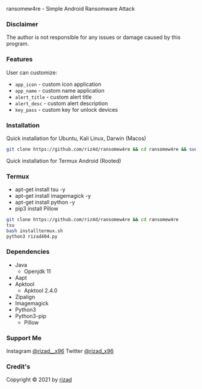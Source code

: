 
ransomew4re - Simple Android Ransomware Attack

### Disclaimer
The author is not responsible for any issues or damage caused by this program.

### Features
User can customize:
- ```app_icon``` - custom icon application
- ```app_name``` - custom name application
- ```alert_title``` - custom alert title
- ```alert_desc``` - custom alert description
- ```key_pass``` - custom key for unlock devices
### Installation
Quick installation for Ubuntu, Kali Linux, Darwin (Macos)
```bash
git clone https://github.com/riz4d/ransomew4re && cd ransomew4re && sudo bash install.sh
```
Quick installation for Termux Android (Rooted)
### Termux
- apt-get install tsu -y
- apt-get install imagemagick -y
- apt-get install python -y
- pip3 install Pillow
```bash
git clone https://github.com/riz4d/ransomew4re && cd ransomew4re
tsu
bash installtermux.sh
python3 rizad404.py
```
### Dependencies
- Java
  - Openjdk 11
- Aapt
- Apktool
  - Apktool 2.4.0
- Zipalign
- Imagemagick
- Python3
- Python3-pip
  - Pillow

### Support Me
Instagram [@rizad__x96](https://instagram.com/rizad__x96)
Twitter [@rizad_x96](https://instagram.com/rizad_x96)
### Credit's
Copyright © 2021 by [rizad](https://github.com/riz4d)
